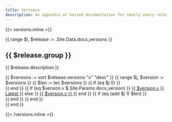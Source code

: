 ```yaml
---
title: Versions
description: An appendix of hosted documentation for nearly every release of Bootstrap, from v1 through v4.
---
```


{{< versions.inline >}}
<div class="row">
{{ range $i, $release := .Site.Data.docs_versions }}
  <div class="col-md">
    <h2>{{ $release.group }}</h2>
    <p>{{ $release.description }}</p>
    {{ $versions := sort $release.versions "v" "desc" }}
    {{ range $j, $version := $versions }}
      {{ $len := len $versions }}
      {{ if (eq $j 0) }}<div class="list-group">{{ end }}
        {{ if (eq $version.v $.Site.Params.docs_version) }}
          <a class="list-group-item list-group-item-action py-2 text-primary d-flex justify-content-between align-items-center" href="{{ $release.baseurl }}/{{ $version.v }}/">
            {{ $version.v }}
            <span class="badge badge-primary">Latest</span>
          </a>
        {{ else }}
          <a class="list-group-item list-group-item-action py-2 text-primary" href="{{ $release.baseurl }}/{{ $version.v }}/">
            {{ $version.v }}
          </a>
        {{ end }}
      {{ if (eq (add $j 1) $len) }}</div>{{ end }}
    {{ end }}
  </div>
{{ end }}
</div>

{{< /versions.inline >}}
